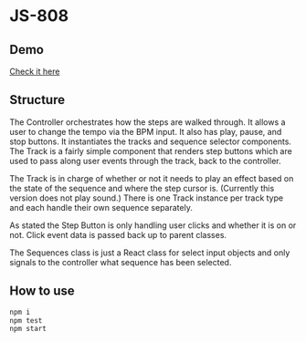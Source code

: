 # JS-808
## Demo
[Check it here](https://tsiege.github.io/js-808/)

## Structure
The Controller orchestrates how the steps are walked through. It allows a user to change the tempo via the BPM input. It also has play, pause, and stop buttons. It instantiates the tracks and sequence selector components. The Track is a fairly simple component that renders step buttons which are used to pass along user events through the track, back to the controller.

The Track is in charge of whether or not it needs to play an effect based on the state of the sequence and where the step cursor is. (Currently this version does not play sound.) There is one Track instance per track type and each handle their own sequence separately.

As stated the Step Button is only handling user clicks and whether it is on or not. Click event data is passed back up to parent classes.

The Sequences class is just a React class for select input objects and only signals to the controller what sequence has been selected.

## How to use
```bash
npm i
npm test
npm start
```
